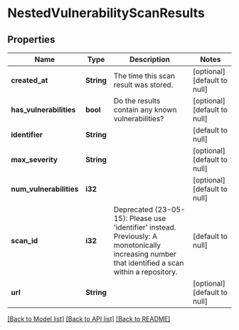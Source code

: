 # NestedVulnerabilityScanResults

## Properties
Name | Type | Description | Notes
------------ | ------------- | ------------- | -------------
**created_at** | **String** | The time this scan result was stored. | [optional] [default to null]
**has_vulnerabilities** | **bool** | Do the results contain any known vulnerabilities? | [optional] [default to null]
**identifier** | **String** |  | [default to null]
**max_severity** | **String** |  | [optional] [default to null]
**num_vulnerabilities** | **i32** |  | [optional] [default to null]
**scan_id** | **i32** | Deprecated (23-05-15): Please use &#39;identifier&#39; instead. Previously: A monotonically increasing number that identified a scan within a repository. | [default to null]
**url** | **String** |  | [optional] [default to null]

[[Back to Model list]](../README.md#documentation-for-models) [[Back to API list]](../README.md#documentation-for-api-endpoints) [[Back to README]](../README.md)


